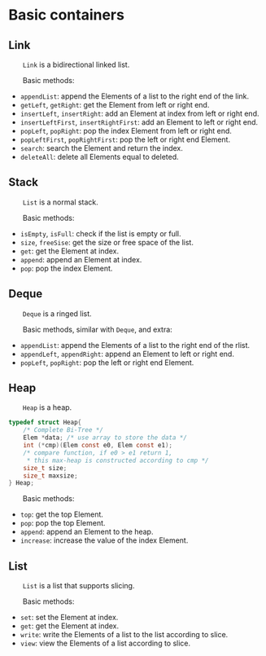 # Basic containers
## Link
&emsp;&emsp;`Link` is a bidirectional linked list.

&emsp;&emsp;Basic methods:
- `appendList`: append the Elements of a list to the right end of the link.
- `getLeft`, `getRight`: get the Element from left or right end.
- `insertLeft`, `insertRight`: add an Element at index from left or right end.
- `insertLeftFirst`, `insertRightFirst`: add an Element to left or right end.
- `popLeft`, `popRight`: pop the index Element from left or right end.
- `popLeftFirst`, `popRightFirst`: pop the left or right end Element.
- `search`: search the Element and return the index.
- `deleteAll`: delete all Elements equal to deleted.

## Stack
&emsp;&emsp;`List` is a normal stack.

&emsp;&emsp;Basic methods:
- `isEmpty`, `isFull`: check if the list is empty or full.
- `size`, `freeSise`: get the size or free space of the list.
- `get`: get the Element at index.
- `append`: append an Element at index.
- `pop`: pop the index Element.

## Deque
&emsp;&emsp;`Deque` is a ringed list.

&emsp;&emsp;Basic methods, similar with `Deque`, and extra:
- `appendList`: append the Elements of a list to the right end of the rlist.
- `appendLeft`, `appendRight`: append an Element to left or right end.
- `popLeft`, `popRight`: pop the left or right end Element.


## Heap
&emsp;&emsp;`Heap` is a heap.
```c
typedef struct Heap{
    /* Complete Bi-Tree */
    Elem *data; /* use array to store the data */
    int (*cmp)(Elem const e0, Elem const e1);
    /* compare function, if e0 > e1 return 1,
     * this max-heap is constructed according to cmp */
    size_t size;
    size_t maxsize;
} Heap;
```

&emsp;&emsp;Basic methods:
- `top`: get the top Element.
- `pop`: pop the top Element.
- `append`: append an Element to the heap.
- `increase`: increase the value of the index Element.


## List
&emsp;&emsp;`List` is a list that supports slicing.

&emsp;&emsp;Basic methods:
- `set`: set the Element at index.
- `get`: get the Element at index.
- `write`: write the Elements of a list to the list according to slice.
- `view`: view the Elements of a list according to slice.

